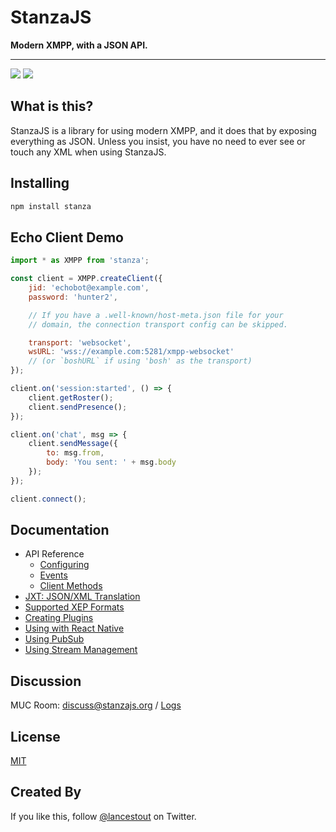# StanzaJS

**Modern XMPP, with a JSON API.**

<hr />

![](https://img.shields.io/npm/v/stanza.svg?style=flat) [![](https://img.shields.io/badge/endpoint.svg?url=https://stanzajs.org/discuss/badge.json&style=flat)](https://stanzajs.org/discuss/logs/)

## What is this?

StanzaJS is a library for using modern XMPP, and it does that by exposing everything as JSON. Unless you insist, you have no need to ever see or touch any XML when using StanzaJS.

## Installing

```sh
npm install stanza
```

## Echo Client Demo

```javascript
import * as XMPP from 'stanza';

const client = XMPP.createClient({
    jid: 'echobot@example.com',
    password: 'hunter2',

    // If you have a .well-known/host-meta.json file for your
    // domain, the connection transport config can be skipped.

    transport: 'websocket',
    wsURL: 'wss://example.com:5281/xmpp-websocket'
    // (or `boshURL` if using 'bosh' as the transport)
});

client.on('session:started', () => {
    client.getRoster();
    client.sendPresence();
});

client.on('chat', msg => {
    client.sendMessage({
        to: msg.from,
        body: 'You sent: ' + msg.body
    });
});

client.connect();
```

## Documentation

-   API Reference
    -   [Configuring](docs/Configuring.md)
    -   [Events](docs/Events.md)
    -   [Client Methods](docs/Reference.md)
-   [JXT: JSON/XML Translation](docs/jxt/README.md)
-   [Supported XEP Formats](docs/Supported_XEP_Formats.md)
-   [Creating Plugins](docs/Create_Plugin.md)
-   [Using with React Native](docs/React_Native.md)
-   [Using PubSub](docs/Using_Pubsub.md)
-   [Using Stream Management](docs/Using_Stream_Management.md)

## Discussion

MUC Room: [discuss@stanzajs.org](https://stanzajs.org/discuss/logs) / [Logs](https://stanzajs.org/discuss/logs)

## License

[MIT](./LICENSE.md)

## Created By

If you like this, follow [@lancestout](http://twitter.com/lancestout) on Twitter.

